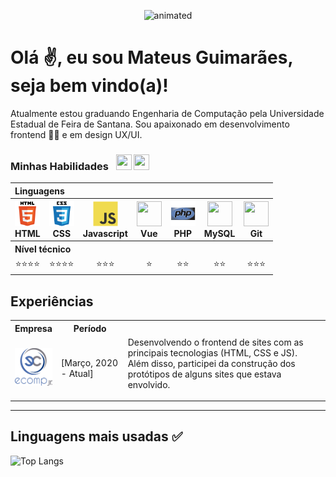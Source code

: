 <p align="center"> <img src="https://github.com/teeuguima/teeuguima/blob/master/public/giphy.gif" width="180px" height="191px" alt="animated"/></p>

<h1>Olá ✌, eu sou Mateus Guimarães, seja bem vindo(a)!</h1>

<p>Atualmente estou graduando Engenharia de Computação pela Universidade Estadual de Feira de Santana. Sou apaixonado
    em desenvolvimento frontend 👨‍💻 e em design UX/UI.
</p>


<h3>Minhas Habilidades &nbsp; <img src="https://gamerview.com.br/wp-content/uploads/2019/12/mario-gif.gif" width="25px" height="25px" alt=""> 
<img src="https://cdn.streamelements.com/uploads/4ad33e4b-fe28-4e77-a64d-aa89109bd045.gif" width="25px" height="25px" alt=""></h3>

<table width="100%">
    <tr align="left">
        <th colspan="7">Linguagens</th>    
    </tr>
    <tr align="center">
        <th><img src="https://raw.githubusercontent.com/devicons/devicon/master/icons/html5/html5-original-wordmark.svg" width="40px" height="40px" alt=""> <br> HTML</th>
        <th><img src="https://raw.githubusercontent.com/devicons/devicon/master/icons/css3/css3-original-wordmark.svg" width="40px" height="40px" alt=""><br>CSS</th>
        <th><img src="https://raw.githubusercontent.com/devicons/devicon/master/icons/javascript/javascript-original.svg" width="40px" height="40px" alt=""><br>Javascript</th>
        <th><img src="https://upload.wikimedia.org/wikipedia/commons/thumb/9/95/Vue.js_Logo_2.svg/2367px-Vue.js_Logo_2.svg.png" width="40px" height="40px" alt=""><br>Vue</th>
        <th><img src="https://raw.githubusercontent.com/devicons/devicon/master/icons/php/php-original.svg" width="40px" height="40px" alt=""><br>PHP</th>
        <th><img src="https://marcas-logos.net/wp-content/uploads/2020/11/MySQL-logo.png" width="40px" height="40px" alt=""><br>MySQL</th>
        <th><img src="https://camo.githubusercontent.com/fbfcb9e3dc648adc93bef37c718db16c52f617ad055a26de6dc3c21865c3321d/68747470733a2f2f7777772e766563746f726c6f676f2e7a6f6e652f6c6f676f732f6769742d73636d2f6769742d73636d2d69636f6e2e737667" width="40px" height="40px" alt=""><br>Git</th>
    </tr>
    <tr align="left">
        <th colspan="7">Nível técnico</th>
    </tr>
    <tr align="center">
        <td >⭐⭐⭐⭐</td>
        <td >⭐⭐⭐⭐</td>
        <td >⭐⭐⭐</td>
        <td >⭐</td>
        <td >⭐⭐</td>
        <td >⭐⭐</td>
        <td >⭐⭐⭐</td>
    </tr>
</table>


Experiências
------------------------------------------
<table>
    <tr>
        <th>Empresa</th>
        <th>Período</th>
    </tr>
    <tr>
        <td><img src="https://github.com/teeuguima/teeuguima/blob/master/public/logo.png" width="60px" height="60px" alt=""></td>
        <td>[Março, 2020 - Atual]</td>
        <td>Desenvolvendo o frontend de sites com as principais tecnologias (HTML, CSS e JS). <br> 
            Além disso, participei da construção dos protótipos de alguns sites que estava envolvido.</p></td>
    <tr>
</table>

<hr>





Linguagens mais usadas ✅
-------------------------------------------
![Top Langs](https://github-readme-stats.vercel.app/api/top-langs/?username=teeuguima&theme=tokyonight)
